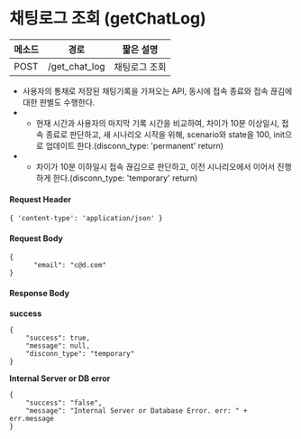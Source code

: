 # 채팅로그 조회 (getChatLog)

| 메소드 | 경로          | 짧은 설명     |
| ------ | ------------- | ------------- |
| POST   | /get_chat_log | 채팅로그 조회 |

- 사용자의 통채로 저장된 채팅기록을 가져오는 API, 동시에 접속 종료와 접속 끊김에 대한 판별도 수행한다.
- - 현재 시간과 사용자의 마지막 기록 시간을 비교하여, 차이가 10분 이상일시, 접속 종료로 판단하고, 새 시나리오 시작을 위해, scenario와 state을 100, init으로 업데이트 한다.(disconn_type: 'permanent' return)
- - 차이가 10분 이하일시 접속 끊김으로 판단하고, 이전 시나리오에서 이어서 진행하게 한다.(disconn_type: 'temporary' return)


#### Request Header

```
{ 'content-type': 'application/json' }
```

#### Request Body

```
{
      "email": "c@d.com"
}
```

#### Response Body

**success**

```
{
    "success": true,
    "message": null,
    "disconn_type": "temporary"
}
```

**Internal Server or DB error**

```
{
	"success": "false", 
	"message": "Internal Server or Database Error. err: " + err.message
}
```





